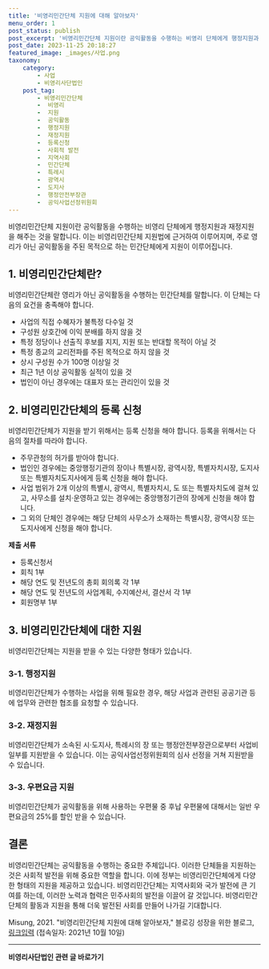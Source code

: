 ```yaml
---
title: '비영리민간단체 지원에 대해 알아보자'
menu_order: 1
post_status: publish
post_excerpt: '비영리민간단체 지원이란 공익활동을 수행하는 비영리 단체에게 행정지원과 재정지원을 해주는 것을 말합니다. 이는 비영리민간단체 지원법에 근거하여 이루어지며, 주로 영리가 아닌 공익활동을 주된 목적으로 하는 민간단체에게 지원이 이루어집니다.'
post_date: 2023-11-25 20:18:27
featured_image: _images/사업.png
taxonomy:
    category:
        - 사업
        - 비영리사단법인
    post_tag:
        - 비영리민간단체
        -  비영리
        -  지원
        -  공익활동
        -  행정지원
        -  재정지원
        -  등록신청
        -  사회적 발전
        -  지역사회
        -  민간단체
        -  특례시
        -  광역시
        -  도지사
        -  행정안전부장관
        -  공익사업선정위원회
---
```



비영리민간단체 지원이란 공익활동을 수행하는 비영리 단체에게 행정지원과 재정지원을 해주는 것을 말합니다. 이는 비영리민간단체 지원법에 근거하여 이루어지며, 주로 영리가 아닌 공익활동을 주된 목적으로 하는 민간단체에게 지원이 이루어집니다.

## 1. 비영리민간단체란?
비영리민간단체란 영리가 아닌 공익활동을 수행하는 민간단체를 말합니다. 이 단체는 다음의 요건을 충족해야 합니다.
- 사업의 직접 수혜자가 불특정 다수일 것
- 구성원 상호간에 이익 분배를 하지 않을 것
- 특정 정당이나 선출직 후보를 지지, 지원 또는 반대할 목적이 아닐 것
- 특정 종교의 교리전파를 주된 목적으로 하지 않을 것
- 상시 구성원 수가 100명 이상일 것
- 최근 1년 이상 공익활동 실적이 있을 것
- 법인이 아닌 경우에는 대표자 또는 관리인이 있을 것

## 2. 비영리민간단체의 등록 신청
비영리민간단체가 지원을 받기 위해서는 등록 신청을 해야 합니다. 등록을 위해서는 다음의 절차를 따라야 합니다.
- 주무관청의 허가를 받아야 합니다. 
- 법인인 경우에는 중앙행정기관의 장이나 특별시장, 광역시장, 특별자치시장, 도지사 또는 특별자치도지사에게 등록 신청을 해야 합니다.
- 사업 범위가 2개 이상의 특별시, 광역시, 특별자치시, 도 또는 특별자치도에 걸쳐 있고, 사무소를 설치·운영하고 있는 경우에는 중앙행정기관의 장에게 신청을 해야 합니다.
- 그 외의 단체인 경우에는 해당 단체의 사무소가 소재하는 특별시장, 광역시장 또는 도지사에게 신청을 해야 합니다.

**제출 서류**
- 등록신청서
- 회칙 1부
- 해당 연도 및 전년도의 총회 회의록 각 1부
- 해당 연도 및 전년도의 사업계획, 수지예산서, 결산서 각 1부
- 회원명부 1부

## 3. 비영리민간단체에 대한 지원
비영리민간단체는 지원을 받을 수 있는 다양한 형태가 있습니다.

### 3-1. 행정지원
비영리민간단체가 수행하는 사업을 위해 필요한 경우, 해당 사업과 관련된 공공기관 등에 업무와 관련한 협조를 요청할 수 있습니다.

### 3-2. 재정지원
비영리민간단체가 소속된 시·도지사, 특례시의 장 또는 행정안전부장관으로부터 사업비 일부를 지원받을 수 있습니다. 이는 공익사업선정위원회의 심사 선정을 거쳐 지원받을 수 있습니다.

### 3-3. 우편요금 지원
비영리민간단체가 공익활동을 위해 사용하는 우편물 중 후납 우편물에 대해서는 일반 우편요금의 25%를 할인 받을 수 있습니다.

## 결론
비영리민간단체는 공익활동을 수행하는 중요한 주체입니다. 이러한 단체들을 지원하는 것은 사회적 발전을 위해 중요한 역할을 합니다. 이에 정부는 비영리민간단체에게 다양한 형태의 지원을 제공하고 있습니다. 비영리민간단체는 지역사회와 국가 발전에 큰 기여를 하는데, 이러한 노력과 협력은 민주사회의 발전을 이끌어 갈 것입니다. 비영리민간단체의 활동과 지원을 통해 더욱 발전된 사회를 만들어 나가길 기대합니다.

Misung, 2021. "비영리민간단체 지원에 대해 알아보자," 블로깅 성장을 위한 블로그, [링크입력](https://example.com/blog-post) (접속일자: 2021년 10월 10일)
<!-- wp:separator -->
<hr class="wp-block-separator has-alpha-channel-opacity"/>
<!-- /wp:separator -->

<!-- wp:group {"backgroundColor":"base","layout":{"type":"constrained"}} -->
<div class="wp-block-group has-base-background-color has-background"><!-- wp:paragraph {"align":"center","fontSize":"medium"} -->
<p class="has-text-align-center has-large-font-size"><strong>비영리사단법인 관련 글 바로가기</strong></p>
<!-- /wp:paragraph -->


<!-- wp:latest-posts
{"categories":[{"id":27276,"count":19,"description":"","link":"https://uknowlaw.com/category/%eb%b9%84%ec%98%81%eb%a6%ac%ec%82%ac%eb%8b%a8%eb%b2%95%ec%9d%b8/","name":"비영리사단법인","slug":"비영리사단법인","taxonomy":"category","parent":0,"meta":[],"_links":{"self":[{"href":"https://uknowlaw.com/wp-json/wp/v2/categories/27276"}],"collection":[{"href":"https://uknowlaw.com/wp-json/wp/v2/categories"}],"about":[{"href":"https://uknowlaw.com/wp-json/wp/v2/taxonomies/category"}],"wp:post_type":[{"href":"https://uknowlaw.com/wp-json/wp/v2/posts?categories=27276"}],"curies":[{"name":"wp","href":"https://api.w.org/{rel}","templated":true}]}}],"postsToShow":100,"excerptLength":28,"postLayout":"grid","columns":2,"featuredImageAlign":"left","featuredImageSizeSlug":"large","fontSize":"small"} /--></div>
<!-- /wp:group -->